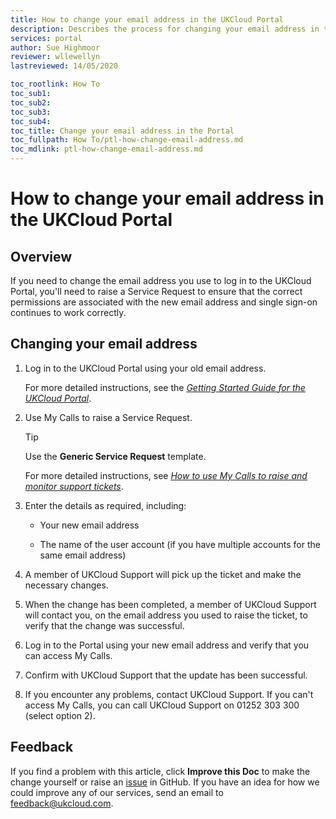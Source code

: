 ```yaml
---
title: How to change your email address in the UKCloud Portal
description: Describes the process for changing your email address in the UKCloud Portal
services: portal
author: Sue Highmoor
reviewer: wllewellyn
lastreviewed: 14/05/2020

toc_rootlink: How To
toc_sub1: 
toc_sub2:
toc_sub3:
toc_sub4:
toc_title: Change your email address in the Portal
toc_fullpath: How To/ptl-how-change-email-address.md
toc_mdlink: ptl-how-change-email-address.md
---
```


# How to change your email address in the UKCloud Portal

## Overview

If you need to change the email address you use to log in to the UKCloud Portal, you'll need to raise a Service Request to ensure that the correct permissions are associated with the new email address and single sign-on continues to work correctly.

## Changing your email address

1. Log in to the UKCloud Portal using your old email address.

    For more detailed instructions, see the [*Getting Started Guide for the UKCloud Portal*](ptl-gs.md).

2. Use My Calls to raise a Service Request.

    > [!TIP]
    > Use the **Generic Service Request** template.

    For more detailed instructions, see [*How to use My Calls to raise and monitor support tickets*](ptl-how-use-my-calls.md).

3. Enter the details as required, including:

    - Your new email address

    - The name of the user account (if you have multiple accounts for the same email address)

4. A member of UKCloud Support will pick up the ticket and make the necessary changes.

5. When the change has been completed, a member of UKCloud Support will contact you, on the email address you used to raise the ticket, to verify that the change was successful.

6. Log in to the Portal using your new email address and verify that you can access My Calls.

7. Confirm with UKCloud Support that the update has been successful.

8. If you encounter any problems, contact UKCloud Support. If you can't access My Calls, you can call UKCloud Support on 01252 303 300 (select option 2).

## Feedback

If you find a problem with this article, click **Improve this Doc** to make the change yourself or raise an [issue](https://github.com/UKCloud/documentation/issues) in GitHub. If you have an idea for how we could improve any of our services, send an email to <feedback@ukcloud.com>.
